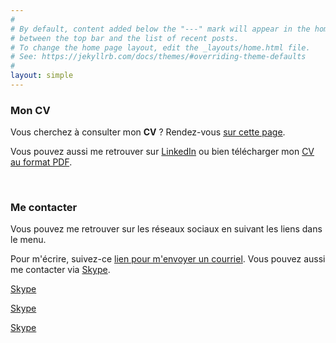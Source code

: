 ```yaml
---
#
# By default, content added below the "---" mark will appear in the home page
# between the top bar and the list of recent posts.
# To change the home page layout, edit the _layouts/home.html file.
# See: https://jekyllrb.com/docs/themes/#overriding-theme-defaults
#
layout: simple
---
```


### Mon CV

Vous cherchez à consulter mon **CV** ?
Rendez-vous [sur cette page](https://www.portet.org/resume). 
 
Vous pouvez aussi me retrouver sur [LinkedIn](https://linkedin.portet.org) ou bien télécharger mon <a href="https://resume.portet.org" target="_blank">CV au format PDF</a>.

<br/>

### Me contacter

Vous pouvez me retrouver sur les réseaux sociaux en suivant les liens dans le menu.

Pour m'écrire, suivez-ce <a href="mailto:cyril@portet.org?subject=Contact depuis www.portet.org">lien pour m'envoyer un courriel</a>. 
Vous pouvez aussi me contacter via <a href="skype:cyril-portet?chat">Skype</a>.


<a href="skype:live:cyril-portet?chat">Skype</a>

<a href="skype:live:cyril.portet@outlook.com?chat">Skype</a>

<a href="skype:cyril.portet@outlook.com?chat">Skype</a>